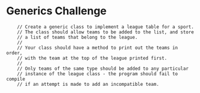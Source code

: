 # Generics Challenge
        // Create a generic class to implement a league table for a sport.
        // The class should allow teams to be added to the list, and store
        // a list of teams that belong to the league.
        //
        // Your class should have a method to print out the teams in order,
        // with the team at the top of the league printed first.
        //
        // Only teams of the same type should be added to any particular
        // instance of the league class - the program should fail to compile
        // if an attempt is made to add an incompatible team.
        